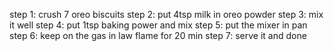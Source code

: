 step 1: crush 7 oreo biscuits
step 2: put 4tsp milk in oreo powder
step 3: mix it well
step 4: put 1tsp baking power and mix
step 5: put the mixer in pan
step 6: keep on the gas in law flame for 20 min
step 7: serve it and done
